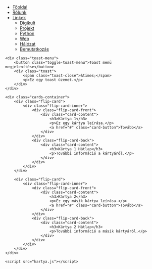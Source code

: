 <!DOCTYPE html>
<html lang="hu">
<head>
    <meta charset="utf-8">
    <meta name="viewport" content="width=device-width, initial-scale=1.0">
    <title>Kártyák</title>
    <link href="kartya.css" rel="stylesheet">
    <style><style>
        /* Alap stílusok */
body {
    font-family: Arial, sans-serif;
    background-color: #ffc0cb; /* Rózsaszín háttérszín */
    color: #333;
    margin: 0;
    padding: 0;
}

/* Általános link stílus */
a {
    color: #333;
    text-decoration: none;
}

a:hover {
    text-decoration: underline;
}

/* Toast stílusok */
.toast {
    display: flex;
    justify-content: space-between;
    align-items: center;
    padding: 10px;
    background-color: #ffb6c1; /* Világosabb rózsaszín */
    color: #333;
    border-radius: 5px;
    box-shadow: 0 2px 4px rgba(0, 0, 0, 0.1);
    margin: 10px;
    max-width: 300px; /* Kisebb méret */
}

.toast-close {
    cursor: pointer;
}

/* Responsive menü */
.responsive-menu {
    background-color: #333;
    padding: 10px;
    box-shadow: 0 2px 4px rgba(0, 0, 0, 0.1);
    position: relative;
    z-index: 1;
}

.menu {
    list-style-type: none;
    padding: 0;
    margin: 0;
    display: flex;
    justify-content: center;
    align-items: center;
}

.menu li {
    margin: 0 10px;
}

.menu a {
    color: white;
    text-decoration: none;
    padding: 10px;
    transition: all 0.3s ease;
    border-radius: 5px;
}

.menu a:hover {
    background-color: #555;
}

.dropdown-toggle::after {
    content: ' ▼';
}

.dropdown-menu {
    display: none;
    position: absolute;
    background-color: #333;
    padding: 10px;
    border-radius: 5px;
}

.menu li:hover .dropdown-menu {
    display: block;
}

/* Chatbot és ToDo lista */
.chatbot-container {
    display: flex;
    justify-content: space-between;
    align-items: flex-start;
    margin: 20px;
    flex-wrap: wrap;
}

.chatbot {
    flex: 1;
    background-color: #fff;
    border-radius: 10px;
    box-shadow: 0 4px 8px rgba(0, 0, 0, 0.1);
    padding: 20px;
    margin-right: 20px;
    width: 100%;
    max-width: 400px;
}

.chat-output {
    max-height: 300px;
    overflow-y: auto;
    border: 1px solid #ccc;
    padding: 10px;
    border-radius: 5px;
    margin-bottom: 10px;
}

.chat-input {
    display: flex;
    align-items: center;
    margin-top: 10px;
}

.chat-input input[type="text"] {
    flex: 1;
    padding: 10px;
    border: 1px solid #ccc;
    border-radius: 5px;
    margin-right: 10px;
}

.chat-input button {
    padding: 10px;
    background-color: #333;
    color: white;
    border: none;
    cursor: pointer;
    border-radius: 5px;
}

.task-container {
    flex: 1;
    background-color: #fff;
    border-radius: 10px;
    box-shadow: 0 4px 8px rgba(0, 0, 0, 0.1);
    padding: 20px;
    margin-left: 20px;
    width: 100%;
    max-width: 400px;
}

.task-container h2 {
    margin-bottom: 10px;
}

.task-container input[type="text"] {
    width: calc(100% - 100px);
    padding: 10px;
    border: 1px solid #ccc;
    border-radius: 5px;
    margin-right: 10px;
}

.task-container button {
    padding: 10px;
    background-color: #333;
    color: white;
    border: none;
    cursor: pointer;
    border-radius: 5px;
}

/* Éjszakai mód */
.night-mode {
    background-color: #333;
    color: white;
}

.toggle-night-mode {
    margin: 10px;
    padding: 10px;
    background-color: #333;
    color: white;
    border: 1px solid #fff;
    cursor: pointer;
    border-radius: 5px;
}

.toggle-night-mode:hover {
    background-color: #555;
}

/* Chatbot stílusok */
.chat-messages {
    max-height: 300px;
    overflow-y: auto;
    padding: 10px;
    background-color: #fff;
    border-radius: 10px;
    box-shadow: 0 4px 8px rgba(0, 0, 0, 0.1);
}

.user-message {
    background-color: #e0f7fa;
    border-top-right-radius: 0;
}

.bot-message {
    background-color: #f5f5f5;
    border-top-left-radius: 0;
}

.message-container {
    display: flex;
    margin-bottom: 10px;
}

.user-message .message {
    margin-left: auto;
    padding: 10px;
    border-radius: 10px;
    max-width: 70%;
    word-wrap: break-word;
}

.bot-message .message {
    margin-right: auto;
    padding: 10px;
    border-radius: 10px;
    max-width: 70%;
    word-wrap: break-word;
}

/* Kártyák stílusai */
.flip-card {
    background-color: transparent;
    width: 300px;
    height: 400px;
    perspective: 1000px;
    margin: 20px;
    border-radius: 10px;
    box-shadow: 0 4px 8px rgba(0, 0, 0, 0.1);
    overflow: hidden; /* Megakadályozza a tartalom kiugrását */
}

.flip-card-inner {
    position: relative;
    width: 100%;
    height: 100%;
    text-align: center;
    transition: transform 0.6s;
    transform-style: preserve-3d;
}

.flip-card:hover .flip-card-inner {
    transform: rotateY(180deg);
}

.flip-card-front, .flip-card-back {
    position: absolute;
    width: 100%;
    height: 100%;
    backface-visibility: hidden;
}

.flip-card-front {
    background-color: #fff;
    color: #333;
}

.flip-card-back {
    background-color: #f5f5f5;
    color: #333;
    transform: rotateY(180deg);
}

.card-content {
    padding: 20px;
}

.card-button {
    display: inline-block;
    padding: 10px 20px;
    background-color: #333;
    color: white;
    text-decoration: none;
    border-radius: 5px;
    transition: background-color 0.3s ease;
}

.card-button:hover {
    background-color: #555;
}

/* Mobil nézet */
@media screen and (max-width: 768px) {
    .menu {
        flex-direction: column;
        align-items: flex-start;
    }

    .menu li {
        margin: 10px 0;
    }

    .menu a {
        width: 100%;
        text-align: left;
    }

    .dropdown-menu {
        position: static;
        width: auto;
        margin-top: 5px;
    }

    .chatbot-container {
        flex-direction: column;
        align-items: center;
    }

    .chatbot {
        width: 100%;
        margin-right: 0;
        margin-bottom: 20px;
        max-width: 100%;
    }

    .task-container {
        width: 100%;
        margin-left: 0;
        max-width: 100%;
    }

    .flip-card {
        width: 100%;
        max-width: 300px;
        height: 400px;
        margin: 10px;
    }
}

</style></style>
</head>
<body>
    <div class="responsive-menu">
        <ul class="menu">
            <li><a href="#főoldal">Főoldal</a></li>
            <li><a href="#rólunk">Rólunk</a></li>
            <li class="dropdown-toggle">
                <a href="#">Linkek</a>
                <ul class="dropdown-menu">
                    <li><a href="https://sites.google.com/view/ita-tjm10b/digikult">Digikult</a></li>
                    <li><a href="https://sites.google.com/view/ita-tjm10b/projekt">Projekt</a></li>
                    <li><a href="https://sites.google.com/view/ita-tjm10b/python">Python</a></li>
                    <li><a href="https://sites.google.com/view/ita-tjm10b/web">Web</a></li>
                    <li><a href="https://sites.google.com/view/ita-tjm10b/hálózat">Hálózat</a></li>
                    <li><a href="https://sites.google.com/view/ita-tjm10b/bemutatkozás">Bemutatkozás</a></li>
                </ul>
            </li>
        </ul>
    </div>

    <div class="toast-menu">
        <button class="toggle-toast-menu">Toast menü megjelenítése</button>
        <div class="toast">
            <span class="toast-close">&times;</span>
            <p>Ez egy toast üzenet.</p>
        </div>
    </div>

    <div class="cards-container">
        <div class="flip-card">
            <div class="flip-card-inner">
                <div class="flip-card-front">
                    <div class="card-content">
                        <h3>Kártya 1</h3>
                        <p>Ez egy kártya leírása.</p>
                        <a href="#" class="card-button">Tovább</a>
                    </div>
                </div>
                <div class="flip-card-back">
                    <div class="card-content">
                        <h3>Kártya 1 Hátlap</h3>
                        <p>További információ a kártyáról.</p>
                    </div>
                </div>
            </div>
        </div>

        <div class="flip-card">
            <div class="flip-card-inner">
                <div class="flip-card-front">
                    <div class="card-content">
                        <h3>Kártya 2</h3>
                        <p>Ez egy másik kártya leírása.</p>
                        <a href="#" class="card-button">Tovább</a>
                    </div>
                </div>
                <div class="flip-card-back">
                    <div class="card-content">
                        <h3>Kártya 2 Hátlap</h3>
                        <p>További információ a másik kártyáról.</p>
                    </div>
                </div>
            </div>
        </div>
    </div>

    <script src="kartya.js"></script>
</body>
</html>
